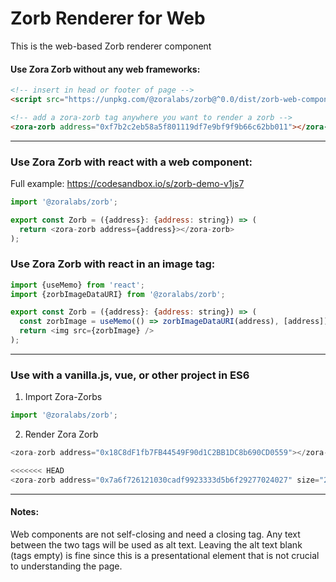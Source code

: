 # Zorb Renderer for Web

This is the web-based Zorb renderer component

#### Use Zora Zorb without any web frameworks:

```html
<!-- insert in head or footer of page -->
<script src="https://unpkg.com/@zoralabs/zorb@^0.0/dist/zorb-web-component.umd.js"></script>

<!-- add a zora-zorb tag anywhere you want to render a zorb -->
<zora-zorb address="0xf7b2c2eb58a5f801119df7e9bf9f9b66c62bb011"></zora-zorb>
```

----

### Use Zora Zorb with react with a web component:

Full example: https://codesandbox.io/s/zorb-demo-v1js7

```js
import '@zoralabs/zorb';

export const Zorb = ({address}: {address: string}) => (
  return <zora-zorb address={address}></zora-zorb>
);
```


### Use Zora Zorb with react in an image tag:

```js
import {useMemo} from 'react';
import {zorbImageDataURI} from '@zoralabs/zorb';

export const Zorb = ({address}: {address: string}) => (
  const zorbImage = useMemo(() => zorbImageDataURI(address), [address]);
  return <img src={zorbImage} />
);
```

----

### Use with a vanilla.js, vue, or other project in ES6

1. Import Zora-Zorbs

```js
import '@zoralabs/zorb';
```

2. Render Zora Zorb

```js
<zora-zorb address="0x18C8dF1fb7FB44549F90d1C2BB1DC8b690CD0559"></zora-zorb>
```

```js
<<<<<<< HEAD
<zora-zorb address="0x7a6f726121030cadf9923333d5b6f29277024027" size="200px"></zora-zorb>
```

---- 

#### Notes:

Web components are not self-closing and need a closing tag. Any text between the two tags will be used as alt text.
Leaving the alt text blank (tags empty) is fine since this is a presentational element that is not crucial to understanding the page.

